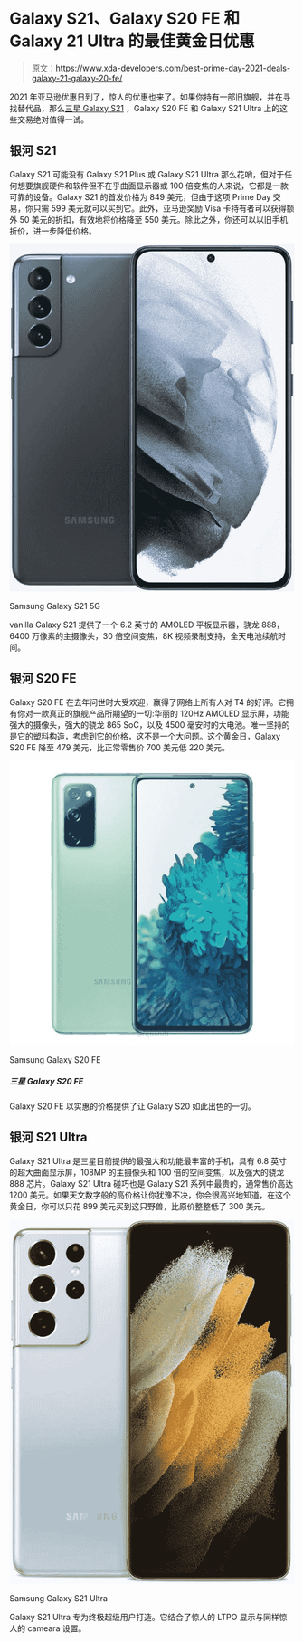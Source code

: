 # Galaxy S21、Galaxy S20 FE 和 Galaxy 21 Ultra 的最佳黄金日优惠

> 原文：<https://www.xda-developers.com/best-prime-day-2021-deals-galaxy-21-galaxy-20-fe/>

2021 年亚马逊优惠日到了，惊人的优惠也来了。如果你持有一部旧旗舰，并在寻找替代品，那么[三星 Galaxy S21](https://www.xda-developers.com/samsung-galaxy-s21/) ，Galaxy S20 FE 和 Galaxy S21 Ultra 上的这些交易绝对值得一试。

## 银河 S21

Galaxy S21 可能没有 Galaxy S21 Plus 或 Galaxy S21 Ultra 那么花哨，但对于任何想要旗舰硬件和软件但不在乎曲面显示器或 100 倍变焦的人来说，它都是一款可靠的设备。Galaxy S21 的首发价格为 849 美元，但由于这项 Prime Day 交易，你只需 599 美元就可以买到它。此外，亚马逊奖励 Visa 卡持有者可以获得额外 50 美元的折扣，有效地将价格降至 550 美元。除此之外，你还可以以旧手机折价，进一步降低价格。

 <picture>![The vanilla Galaxy S21 offers a flat 6.2-inch AMOLED display, Snapdragon 888, a 64MP primary shooter with 30X Space Zoom, 8K video recording support, and an-all day battery life. ](img/387c38ac0b4f925daf54c0ff0b837c9e.png)</picture> 

Samsung Galaxy S21 5G

vanilla Galaxy S21 提供了一个 6.2 英寸的 AMOLED 平板显示器，骁龙 888，6400 万像素的主摄像头，30 倍空间变焦，8K 视频录制支持，全天电池续航时间。

## 银河 S20 FE

Galaxy S20 FE 在去年问世时大受欢迎，赢得了网络上所有人对 T4 的好评。它拥有你对一款真正的旗舰产品所期望的一切:华丽的 120Hz AMOLED 显示屏，功能强大的摄像头，强大的骁龙 865 SoC，以及 4500 毫安时的大电池。唯一坚持的是它的塑料构造，考虑到它的价格，这不是一个大问题。这个黄金日，Galaxy S20 FE 降至 479 美元，比正常零售价 700 美元低 220 美元。

 <picture>![The Galaxy S20 FE offers everything that made the Galaxy S20 so great at an affordable price tag.](img/28b42501de87e92f12c264f7ba92d5a4.png)</picture> 

Samsung Galaxy S20 FE

##### 三星 Galaxy S20 FE

Galaxy S20 FE 以实惠的价格提供了让 Galaxy S20 如此出色的一切。

## 银河 S21 Ultra

Galaxy S21 Ultra 是三星目前提供的最强大和功能最丰富的手机，具有 6.8 英寸的超大曲面显示屏，108MP 的主摄像头和 100 倍的空间变焦，以及强大的骁龙 888 芯片。Galaxy S21 Ultra 碰巧也是 Galaxy S21 系列中最贵的，通常售价高达 1200 美元。如果天文数字般的高价格让你犹豫不决，你会很高兴地知道，在这个黄金日，你可以只花 899 美元买到这只野兽，比原价整整低了 300 美元。

 <picture>![The Samsung Galaxy S21 Ultra still has the most versatile camera system around.](img/6dfe50a74307426e33e7c25622211dca.png)</picture> 

Samsung Galaxy S21 Ultra

Galaxy S21 Ultra 专为终极超级用户打造。它结合了惊人的 LTPO 显示与同样惊人的 cameara 设置。